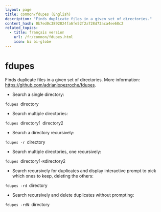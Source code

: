 ```yaml
---
layout: page
title: common/fdupes (English)
description: "Finds duplicate files in a given set of directories."
content_hash: 0b7ed0c3892024fa6fe52f2a728d73aca4ee68c2
related_topics:
  - title: français version
    url: /fr/common/fdupes.html
    icon: bi bi-globe
---
```

# fdupes

Finds duplicate files in a given set of directories.
More information: <https://github.com/adrianlopezroche/fdupes>.

- Search a single directory:

`fdupes `<span class="tldr-var badge badge-pill bg-dark-lm bg-white-dm text-white-lm text-dark-dm font-weight-bold">directory</span>

- Search multiple directories:

`fdupes `<span class="tldr-var badge badge-pill bg-dark-lm bg-white-dm text-white-lm text-dark-dm font-weight-bold">directory1</span>` `<span class="tldr-var badge badge-pill bg-dark-lm bg-white-dm text-white-lm text-dark-dm font-weight-bold">directory2</span>

- Search a directory recursively:

`fdupes -r `<span class="tldr-var badge badge-pill bg-dark-lm bg-white-dm text-white-lm text-dark-dm font-weight-bold">directory</span>

- Search multiple directories, one recursively:

`fdupes `<span class="tldr-var badge badge-pill bg-dark-lm bg-white-dm text-white-lm text-dark-dm font-weight-bold">directory1</span>` -R `<span class="tldr-var badge badge-pill bg-dark-lm bg-white-dm text-white-lm text-dark-dm font-weight-bold">directory2</span>

- Search recursively for duplicates and display interactive prompt to pick which ones to keep, deleting the others:

`fdupes -rd `<span class="tldr-var badge badge-pill bg-dark-lm bg-white-dm text-white-lm text-dark-dm font-weight-bold">directory</span>

- Search recursively and delete duplicates without prompting:

`fdupes -rdN `<span class="tldr-var badge badge-pill bg-dark-lm bg-white-dm text-white-lm text-dark-dm font-weight-bold">directory</span>
